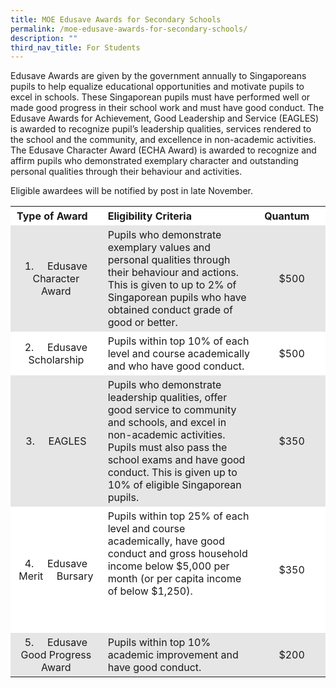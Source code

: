 ```yaml
---
title: MOE Edusave Awards for Secondary Schools
permalink: /moe-edusave-awards-for-secondary-schools/
description: ""
third_nav_title: For Students
---
```

Edusave Awards are given by the government annually to Singaporeans pupils to help equalize educational opportunities and motivate pupils to excel in schools. These Singaporean pupils must have performed well or made good progress in their school work and must have good conduct. The Edusave Awards for Achievement, Good Leadership and Service (EAGLES) is awarded to recognize pupil’s leadership qualities, services rendered to the school and the community, and excellence in non-academic activities. The Edusave Character Award (ECHA Award) is awarded to recognize and affirm pupils who demonstrated exemplary character and outstanding personal qualities through their behaviour and activities.

Eligible awardees will be notified by post in late November.

<table style="box-sizing: inherit; border-collapse: collapse; border-spacing: 0px; max-width: 100%; width: 801px;"><tbody style="box-sizing: inherit;"><tr style="box-sizing: inherit; background: rgb(255, 255, 255);"><td style="box-sizing: inherit; padding: 5px 10px; width: 196px;"><strong style="box-sizing: inherit; font-weight: bold;">Type of Award</strong></td><td style="box-sizing: inherit; padding: 5px 10px; width: 473px;"><strong style="box-sizing: inherit; font-weight: bold;">Eligibility Criteria</strong></td><td style="box-sizing: inherit; padding: 5px 10px; width: 118px;"><strong style="box-sizing: inherit; font-weight: bold;">Quantum</strong></td></tr><tr style="box-sizing: inherit; background: rgb(230, 230, 230);"><td style="box-sizing: inherit; padding: 5px 10px; width: 196px; text-align: center;">1.&nbsp;&nbsp;&nbsp;&nbsp; Edusave Character Award</td><td style="box-sizing: inherit; padding: 5px 10px; width: 473px;">Pupils who demonstrate exemplary values and personal qualities through their behaviour and actions. This is given to up to 2% of Singaporean pupils who have obtained conduct grade of good or better.</td><td style="box-sizing: inherit; padding: 5px 10px; width: 118px; text-align: center;">$500</td></tr><tr style="box-sizing: inherit; background: rgb(255, 255, 255);"><td style="box-sizing: inherit; padding: 5px 10px; width: 196px; text-align: center;">2.&nbsp;&nbsp;&nbsp;&nbsp; Edusave Scholarship</td><td style="box-sizing: inherit; padding: 5px 10px; width: 473px;">Pupils within top 10% of each level and course academically and who have good conduct.</td><td style="box-sizing: inherit; padding: 5px 10px; width: 118px; text-align: center;">$500</td></tr><tr style="box-sizing: inherit; background: rgb(230, 230, 230);"><td style="box-sizing: inherit; padding: 5px 10px; width: 196px; text-align: center;">3.&nbsp;&nbsp;&nbsp;&nbsp; EAGLES</td><td style="box-sizing: inherit; padding: 5px 10px; width: 473px;">Pupils who demonstrate leadership qualities, offer good service to community and schools, and excel in non-academic activities. Pupils must also pass the school exams and have good conduct. This is given up to 10% of eligible Singaporean pupils.</td><td style="box-sizing: inherit; padding: 5px 10px; width: 118px; text-align: center;">$350</td></tr><tr style="box-sizing: inherit; background: rgb(255, 255, 255);"><td style="box-sizing: inherit; padding: 5px 10px; width: 196px; text-align: center;">4.&nbsp;&nbsp;&nbsp;&nbsp; Edusave Merit &nbsp; &nbsp; Bursary</td><td style="box-sizing: inherit; padding: 5px 10px; width: 473px;">Pupils within top 25% of each level and course academically, have good conduct and gross household income below $5,000 per month (or per capita income of below $1,250).<p style="box-sizing: inherit; font-size: 1em;"></p><p style="box-sizing: inherit; font-size: 1em;">&nbsp;</p></td><td style="box-sizing: inherit; padding: 5px 10px; width: 118px; text-align: center;">$350</td></tr><tr style="box-sizing: inherit; background: rgb(230, 230, 230);"><td style="box-sizing: inherit; padding: 5px 10px; width: 196px; text-align: center;">5.&nbsp;&nbsp;&nbsp;&nbsp; Edusave Good Progress Award</td><td style="box-sizing: inherit; padding: 5px 10px; width: 473px;">Pupils within top 10% academic improvement and have good conduct.</td><td style="box-sizing: inherit; padding: 5px 10px; width: 118px; text-align: center;">$200</td></tr></tbody></table>